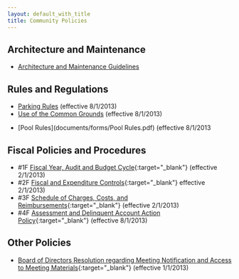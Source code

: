 ```yaml
---
layout: default_with_title
title: Community Policies
---
```


## Architecture and Maintenance
													
- [Architecture and Maintenance Guidelines](forms.html)

## Rules and Regulations

- [Parking Rules](https://onedrive.live.com/view.aspx?resid=529E6218CA92DA58!1549&app=WordPdf")  (effective 8/1/2013)
- [Use of the Common Grounds](https://onedrive.live.com/redir?resid=529E6218CA92DA58%211546) (effective 8/1/2013) 
<!-- - [Use of the Community Center](https://onedrive.live.com/redir?resid=529E6218CA92DA58%211556)-->
- [Pool Rules](documents/forms/Pool Rules.pdf) (effective 8/1/2013

## Fiscal Policies and Procedures
														
- \#1F [Fiscal Year, Audit and Budget Cycle](https://onedrive.live.com/redir?resid=529E6218CA92DA58%212815){:target="_blank"} (effective 2/1/2013)
- \#2F [Fiscal and Expenditure Controls](https://onedrive.live.com/redir?resid=529E6218CA92DA58%212812){:target="_blank"} effective 2/1/2013)
- \#3F [Schedule of Charges, Costs, and Reimbursements](https://onedrive.live.com/redir?resid=529E6218CA92DA58%212814){:target="_blank"} (effective 2/1/2013)
- \#4F [Assessment and Delinquent Account Action Policy](https://skydrive.live.com/redir?resid=529E6218CA92DA58%211552){:target="_blank"} (effective 8/1/2013)
			
## Other Policies

- [Board of Directors Resolution regarding Meeting Notification and Access to Meeting Materials](https://skydrive.live.com/redir?resid=529E6218CA92DA58%211558){:target="_blank"} (effective 1/1/2013)
												
